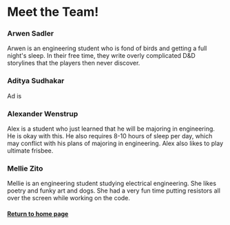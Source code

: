 # Meet the Team!

### Arwen Sadler

Arwen is an engineering student who is fond of birds and getting a full night's sleep. In their free time,
they write overly complicated D&D storylines that the players then never discover.

### Aditya Sudhakar

Ad is

### Alexander Wenstrup

Alex is a student who just learned that he will be majoring in engineering. He is okay with this. He also 
requires 8-10 hours of sleep per day, which may conflict with his plans of majoring in engineering. Alex
also likes to play ultimate frisbee.

### Mellie Zito

Mellie is an engineering student studying electrical engineering. She likes poetry and funky art
and dogs. She had a very fun time putting resistors all over the screen while working on the code.

#### [Return to home page](index.md)
